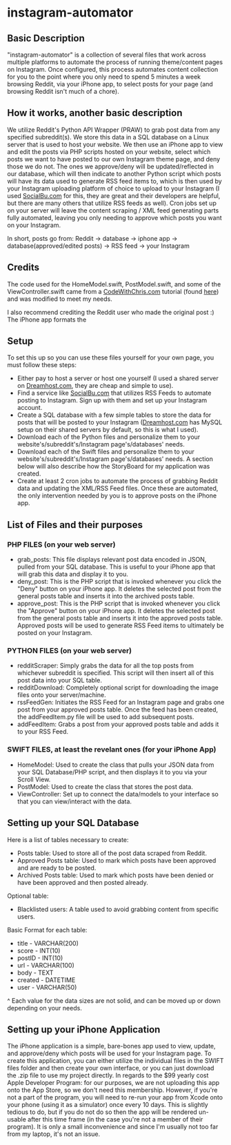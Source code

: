 # instagram-automator

## Basic Description
"instagram-automator" is a collection of several files that work across multiple platforms to automate the process of running theme/content pages on Instagram. Once configured, this process automates content collection for you to the point where you only need to spend 5 minutes a week browsing Reddit, via your iPhone app, to select posts for your page (and browsing Reddit isn't much of a chore).

## How it works, another basic description
We utilize Reddit's Python API Wrapper (PRAW) to grab post data from any specified subreddit(s). We store this data in a SQL database on a Linux server that is used to host your website. We then use an iPhone app to view and edit the posts via PHP scripts hosted on your website, select which posts we want to have posted to our own Instagram theme page, and deny those we do not. The ones we approve/deny will be updated/reflected in our database, which will then indicate to another Python script which posts will have its data used to generate RSS feed items to, which is then used by your Instagram uploading platform of choice to upload to your Instagram (I used [SocialBu.com](https://socialbu.com) for this, they are great and their developers are helpful, but there are many others that utilize RSS feeds as well). Cron jobs set up on your server will leave the content scraping / XML feed generating parts fully automated, leaving you only needing to approve which posts you want on your Instagram.

In short, posts go from: Reddit -> database -> iphone app -> database(approved/edited posts) -> RSS feed -> your Instagram

## Credits
The code used for the HomeModel.swift, PostModel.swift, and some of the ViewController.swift came from a [CodeWithChris.com](https://codewithchris.com/) tutorial (found [here](https://codewithchris.com/iphone-app-connect-to-mysql-database/)) and was modified to meet my needs.

I also recommend crediting the Reddit user who made the original post :) The iPhone app formats the 

## Setup
To set this up so you can use these files yourself for your own page, you must follow these steps:
* Either pay to host a server or host one yourself (I used a shared server on [Dreamhost.com](https://dreamhost.com), they are cheap and simple to use).
* Find a service like [SocialBu.com](https://socialbu.com) that utilizes RSS Feeds to automate posting to Instagram. Sign up with them and set up your Instagram account.
* Create a SQL database with a few simple tables to store the data for posts that will be posted to your Instagram ([Dreamhost.com](https://dreamhost.com) has MySQL setup on their shared servers by default, so this is what I used).
* Download each of the Python files and personalize them to your website's/subreddit's/Instagram page's/databases' needs.
* Download each of the Swift files and personalize them to your website's/subreddit's/Instagram page's/databases' needs. A section below will also describe how the StoryBoard for my application was created.
* Create at least 2 cron jobs to automate the process of grabbing Reddit data and updating the XML/RSS Feed files. Once these are automated, the only intervention needed by you is to approve posts on the iPhone app.

## List of Files and their purposes

### PHP FILES (on your web server)
* grab_posts: This file displays relevant post data encoded in JSON, pulled from your SQL database. This is useful to your iPhone app that will grab this data and display it to you.
* deny_post: This is the PHP script that is invoked whenever you click the "Deny" button on your iPhone app. It deletes the selected post from the general posts table and inserts it into the archived posts table.
* approve_post: This is the PHP script that is invoked whenever you click the "Approve" button on your iPhone app. It deletes the selected post from the general posts table and inserts it into the approved posts table. Approved posts will be used to generate RSS Feed items to ultimately be posted on your Instagram.

### PYTHON FILES (on your web server)
* redditScraper: Simply grabs the data for all the top posts from whichever subreddit is specified. This script will then insert all of this post data into your SQL table.
* redditDownload: Completely optional script for downloading the image files onto your server/machine.
* rssFeedGen: Initiates the RSS Feed for an Instagram page and grabs one post from your approved posts table. Once the feed has been created, the addFeedItem.py file will be used to add subsequent posts.
* addFeedItem: Grabs a post from your approved posts table and adds it to your RSS Feed.

### SWIFT FILES, at least the revelant ones (for your iPhone App)
* HomeModel: Used to create the class that pulls your JSON data from your SQL Database/PHP script, and then displays it to you via your Scroll View.
* PostModel: Used to create the class that stores the post data.
* ViewController: Set up to connect the data/models to your interface so that you can view/interact with the data.

## Setting up your SQL Database
Here is a list of tables necessary to create:
* Posts table: Used to store all of the post data scraped from Reddit.
* Approved Posts table: Used to mark which posts have been approved and are ready to be posted.
* Archived Posts table: Used to mark which posts have been denied or have been approved and then posted already.

Optional table:
* Blacklisted users: A table used to avoid grabbing content from specific users.

Basic Format for each table:
* title - VARCHAR(200)
* score - INT(10)
* postID - INT(10)
* url - VARCHAR(100)
* body - TEXT
* created - DATETIME
* user - VARCHAR(50)

^ Each value for the data sizes are not solid, and can be moved up or down depending on your needs.

## Setting up your iPhone Application
The iPhone application is a simple, bare-bones app used to view, update, and approve/deny which posts will be used for your Instagram page. To create this application, you can either utilize the individual files in the SWIFT files folder and then create your own interface, or you can just download the .zip file to use my project directly. In regards to the $99 yearly cost Apple Developer Program: for our purposes, we are not uploading this app onto the App Store, so we don't need this membership. However, if you're not a part of the program, you will need to re-run your app from Xcode onto your phone (using it as a simulator) once every 10 days. This is slightly tedious to do, but if you do not do so then the app will be rendered un-usable after this time frame (in the case you're not a member of their program). It is only a small inconvenience and since I'm usually not too far from my laptop, it's not an issue.
